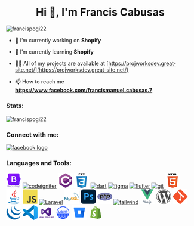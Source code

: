<h1 align="center">Hi 👋, I'm Francis Cabusas</h1>
<p align="left"> <img src="https://komarev.com/ghpvc/?username=francispogi22&label=Profile%20views&color=eab308&style=flat" alt="francispogi22" /> </p>

- 🔭 I’m currently working on **Shopify**

- 🌱 I’m currently learning **Shopify**

- 👨‍💻 All of my projects are available at [https://projworksdev.great-site.net/](https://projworksdev.great-site.net/)

- 📫 How to reach me **https://www.facebook.com/francismanuel.cabusas.7**

<h3 align="left">Stats:</h3>
<p><img align="center" src="https://github-readme-stats.vercel.app/api/top-langs?username=francispogi22&show_icons=true&theme=synthwave&title_color=eab308&text_color=888888&locale=en&layout=compact" alt="francispogi22" /></p>

<h3 align="left">Connect with me:</h3>
<p align="left">
<a href="https://www.facebook.com/francismanuel.cabusas.7" target="blank"><img src="https://img.shields.io/static/v1?message=Facebook&logo=Facebook&label=&color=1e90ff&logoColor=white&labelColor=&style=for-the-badge" height="35" alt="facebook logo" /></a>
</p>

<h3 align="left">Languages and Tools:</h3>
<p align="left">
  <a href="https://getbootstrap.com" target="_blank" rel="noreferrer"><img src="https://github.com/devicons/devicon/blob/master/icons/bootstrap/bootstrap-original-wordmark.svg" alt="bootstrap" width="40" height="40"/></a>
  <a href="https://codeigniter.com" target="_blank" rel="noreferrer"><img src="https://cdn.worldvectorlogo.com/logos/codeigniter.svg" alt="codeigniter" width="40" height="40"/></a>
  <a href="https://www.w3schools.com/cs/" target="_blank" rel="noreferrer"><img src="https://raw.githubusercontent.com/devicons/devicon/master/icons/csharp/csharp-original.svg" alt="csharp" width="40" height="40"/></a>
  <a href="https://www.w3schools.com/css/" target="_blank" rel="noreferrer"><img src="https://raw.githubusercontent.com/devicons/devicon/master/icons/css3/css3-original-wordmark.svg" alt="css3" width="40" height="40"/></a>
  <a href="https://dart.dev" target="_blank" rel="noreferrer"><img src="https://www.vectorlogo.zone/logos/dartlang/dartlang-icon.svg" alt="dart" width="40" height="40"/></a>
  <a href="https://www.figma.com/" target="_blank" rel="noreferrer"><img src="https://www.vectorlogo.zone/logos/figma/figma-icon.svg" alt="figma" width="40" height="40"/></a>
  <a href="https://flutter.dev" target="_blank" rel="noreferrer"><img src="https://www.vectorlogo.zone/logos/flutterio/flutterio-icon.svg" alt="flutter" width="40" height="40"/></a>
  <a href="https://git-scm.com/" target="_blank" rel="noreferrer"><img src="https://www.vectorlogo.zone/logos/git-scm/git-scm-icon.svg" alt="git" width="40" height="40"/></a>
  <a href="https://www.w3.org/html/" target="_blank" rel="noreferrer"><img src="https://raw.githubusercontent.com/devicons/devicon/master/icons/html5/html5-original-wordmark.svg" alt="html5" width="40" height="40"/></a>
  <a href="https://www.java.com" target="_blank" rel="noreferrer"><img src="https://raw.githubusercontent.com/devicons/devicon/master/icons/java/java-original.svg" alt="java" width="40" height="40"/></a>
  <a href="https://developer.mozilla.org/en-US/docs/Web/JavaScript" target="_blank" rel="noreferrer"><img src="https://raw.githubusercontent.com/devicons/devicon/master/icons/javascript/javascript-original.svg" alt="javascript" width="40" height="40"/></a>
  <a href="https://laravel.com/" target="_blank" rel="noreferrer"><img src="https://github.com/laravel/art/blob/master/laravel-logo.png" title="Laravel" alt="Laravel" width="40" height="40"/></a>
  <a href="https://www.mysql.com/" target="_blank" rel="noreferrer"><img src="https://raw.githubusercontent.com/devicons/devicon/master/icons/mysql/mysql-original-wordmark.svg" alt="mysql" width="40" height="40"/></a>
  <a href="https://www.photoshop.com/en" target="_blank" rel="noreferrer"><img src="https://github.com/devicons/devicon/blob/master/icons/photoshop/photoshop-original.svg" alt="photoshop" width="40" height="40"/></a>
  <a href="https://www.php.net" target="_blank" rel="noreferrer"><img src="https://raw.githubusercontent.com/devicons/devicon/master/icons/php/php-original.svg" alt="php" width="40" height="40"/></a>
  <a href="https://tailwindcss.com/" target="_blank" rel="noreferrer"><img src="https://www.vectorlogo.zone/logos/tailwindcss/tailwindcss-icon.svg" alt="tailwind" width="40" height="40"/></a>
  <a href="https://vuejs.org/" target="_blank" rel="noreferrer"><img src="https://raw.githubusercontent.com/devicons/devicon/master/icons/vuejs/vuejs-original-wordmark.svg" alt="vuejs" width="40" height="40"/></a>
  <a href="https://wordpress.com/"><img src="https://github.com/devicons/devicon/blob/master/icons/wordpress/wordpress-plain.svg" title="Wordpress" alt="Wordpress" width="40" height="40"/></a>
  <a href="https://git-scm.com/"><img src="https://github.com/devicons/devicon/blob/master/icons/git/git-original.svg" title="Git" alt="Git" width="40" height="40"/></a>
  <a href="https://jquery.com/"><img src="https://github.com/devicons/devicon/blob/master/icons/jquery/jquery-original.svg" title="Jquery" alt="Jquery" width="40" height="40"/></a>
  <a href="https://code.visualstudio.com/"><img src="https://github.com/devicons/devicon/blob/master/icons/vscode/vscode-original.svg" title="Visual Studio Code" alt="Visual Studio Code" width="40" height="40"/></a>
  <a href="https://visualstudio.microsoft.com/"><img src="https://github.com/devicons/devicon/blob/master/icons/visualstudio/visualstudio-plain-wordmark.svg" title="Visual Studio Code" alt="Visual Studio Code" width="40" height="40"/></a>
  <a href="https://shopify.github.io/"><img src="https://github.com/episerver/liquid-templating-cms/blob/main/opti-liquid-logo.png" title="Liquid" alt="Visual Studio Code" width="40" height="40"/></a>
  <a href="https://bitbucket.org"><img src="https://github.com/devicons/devicon/blob/master/icons/bitbucket/bitbucket-original.svg" title="Bitbucket" alt="Bitbucket" width="40" height="40"/></a>
  <a href="https://bitbucket.org"><svg xmlns="http://www.w3.org/2000/svg" x="0px" y="0px" width="40" height="40" viewBox="0 0 48 48">
<path fill="#7cb342" d="M37.216,11.78c-0.023-0.211-0.211-0.305-0.351-0.305s-3.21-0.234-3.21-0.234s-2.132-2.132-2.39-2.343	c-0.234-0.234-0.68-0.164-0.867-0.117c-0.023,0-0.469,0.141-1.195,0.375c-0.726-2.086-1.968-3.984-4.194-3.984h-0.211	C24.187,4.375,23.391,4,22.735,4c-5.155,0-7.639,6.444-8.412,9.725c-2.015,0.633-3.445,1.054-3.609,1.125	c-1.125,0.351-1.148,0.375-1.289,1.429c-0.117,0.797-3.046,23.456-3.046,23.456L29.179,44l12.373-2.671	C41.575,41.282,37.24,11.991,37.216,11.78z M27.937,9.483c-0.562,0.164-1.242,0.375-1.921,0.609V9.671	c0-1.265-0.164-2.296-0.469-3.117C26.718,6.695,27.445,7.984,27.937,9.483L27.937,9.483z M24.117,6.812	c0.305,0.797,0.516,1.922,0.516,3.468v0.234c-1.265,0.398-2.601,0.797-3.984,1.242C21.422,8.804,22.899,7.351,24.117,6.812	L24.117,6.812z M22.617,5.359c0.234,0,0.469,0.094,0.656,0.234c-1.664,0.773-3.421,2.718-4.148,6.655	c-1.101,0.351-2.156,0.656-3.163,0.984C16.806,10.233,18.915,5.359,22.617,5.359z"></path><path fill="#558b2f" d="M36.865,11.428c-0.141,0-3.21-0.234-3.21-0.234s-2.132-2.132-2.39-2.343	C31.17,8.757,31.053,8.71,30.96,8.71L29.249,44l12.373-2.671c0,0-4.335-29.338-4.359-29.549	C37.169,11.569,37.005,11.475,36.865,11.428z"></path><path fill="#fff" d="M24.792,18.593l-1.475,4.449c0,0-1.337-0.715-2.927-0.715c-2.374,0-2.489,1.498-2.489,1.867	c0,2.028,5.301,2.812,5.301,7.583c0,3.757-2.374,6.177-5.578,6.177c-3.872,0-5.808-2.397-5.808-2.397l1.037-3.411	c0,0,2.028,1.752,3.734,1.752c1.129,0,1.59-0.876,1.59-1.521c0-2.651-4.333-2.766-4.333-7.145c0-3.665,2.628-7.214,7.952-7.214	C23.777,17.994,24.792,18.593,24.792,18.593z"></path>
</svg></a>
</p>

